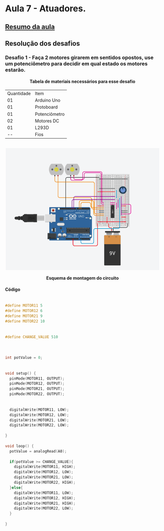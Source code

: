 <h1>Aula 7 - Atuadores.</h1>

<a href="https://github.com/RAS-UFPB/Resumo-das-aulas-do-Grupo-de-Robotica/blob/main/Resumo%20aula%204"><h2>Resumo da aula</h2></a>

<h2>Resolução dos desafios</h2>

<h3>Desafio 1 - Faça 2 motores girarem em sentidos opostos, use um potenciômetro para decidir em qual estado os motores estarão.
</h3>

<div align='center'>
    <h4>Tabela de materiais necessários para esse desafio</h4>
    <table>
        <tr><td>Quantidade</td> <td>Item</td></tr>
        <tr><td>01</td> <td>Arduino Uno</td></tr>
        <tr><td>01</td> <td>Protoboard</td></tr>
        <tr><td>01</td> <td>Potenciômetro</td></tr>
        <tr><td>02</td> <td>Motores DC</td></tr>
        <tr><td>01</td> <td>L293D</td></tr>
        <tr><td>--</td> <td>Fios</td></tr>
    </table>
</div>

<br>
<div align="center"><img src="./images/A07D01.png" alt="" width="500px">
    <p><b>Esquema de montagem do circuito</b></p>
</div>

<h4>Código</h4>

```c++

#define MOTOR11 5
#define MOTOR12 6
#define MOTOR21 9
#define MOTOR22 10


#define CHANGE_VALUE 510



int potValue = 0;


void setup() {
  pinMode(MOTOR11, OUTPUT);
  pinMode(MOTOR12, OUTPUT);
  pinMode(MOTOR21, OUTPUT);
  pinMode(MOTOR22, OUTPUT);
  
  
  digitalWrite(MOTOR11, LOW);
  digitalWrite(MOTOR12, LOW);
  digitalWrite(MOTOR21, LOW);
  digitalWrite(MOTOR22, LOW);
  
}

void loop() {
  potValue = analogRead(A0);
  
  if(potValue >= CHANGE_VALUE){
    digitalWrite(MOTOR11, HIGH);
    digitalWrite(MOTOR12, LOW);
    digitalWrite(MOTOR21, LOW);
    digitalWrite(MOTOR22, HIGH);
  }else{
  	digitalWrite(MOTOR11, LOW);
    digitalWrite(MOTOR12, HIGH);
    digitalWrite(MOTOR21, HIGH);
    digitalWrite(MOTOR22, LOW);
  }
  
}


```
